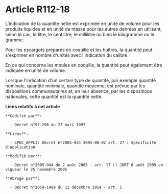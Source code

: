 # Article R112-18

L'indication de la quantité nette est exprimée en unité de volume pour les produits liquides et en unité de masse pour les
autres denrées en utilisant, selon le cas, le litre, le centilitre, le millilitre ou bien le kilogramme ou le gramme.

Pour les escargots préparés en coquille et les huîtres, la quantité peut s'exprimer en nombre d'unités avec l'indication du
calibre.

En ce qui concerne les moules en coquille, la quantité peut également être indiquée en unité de volume.

Lorsque l'indication d'un certain type de quantité, par exemple quantité nominale, quantité minimale, quantité moyenne, est
prévue par les dispositions communautaires et, en leur absence, par les dispositions nationales, cette quantité est la
quantité nette.

**Liens relatifs à cet article**

	**Codifié par**:

	  - Décret n°97-298 du 27 mars 1997

	**Liens**:

	  - SPEC_APPLI: Décret n°2005-944 2005-08-02 art. 27 : Spécificité d'application

	**Modifié par**:

	  - Décret n°2005-944 du 2 août 2005 - art. 17 () JORF 6 août 2005 en vigueur le 25 novembre 2005

	**Abrogé par**:

	  - Décret n°2014-1489 du 11 décembre 2014 - art. 1
